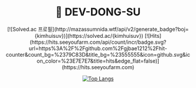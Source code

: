 <div align=center>
  <h1>🚽 DEV-DONG-SU</h1> 
  
</center>

<div align=center>
[![Solved.ac 프로필](http://mazassumnida.wtf/api/v2/generate_badge?boj={kimhuisuv})](https://solved.ac/{kimhuisuv})  
[![Hits](https://hits.seeyoufarm.com/api/count/incr/badge.svg?url=https%3A%2F%2Fgithub.com%2Fgjbae1212%2Fhit-counter&count_bg=%2379C83D&title_bg=%23555555&icon=github.svg&icon_color=%23E7E7E7&title=hits&edge_flat=false)](https://hits.seeyoufarm.com)
</div>

[![Top Langs](https://github-readme-stats.vercel.app/api/top-langs/?username=dev-dong-su&exclude_repo=Bob-Chin&layout=compact)](https://github.com/anuraghazra/github-readme-stats)
